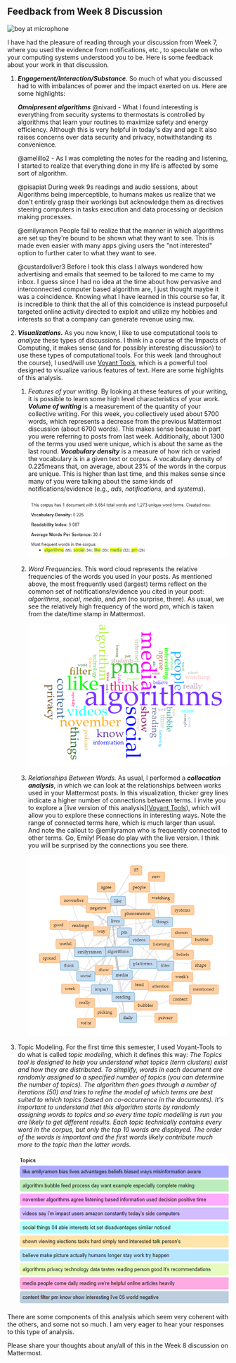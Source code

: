 ## Feedback from Week 8 Discussion

![boy at microphone](https://images.unsplash.com/photo-1453738773917-9c3eff1db985?q=80&w=1770&auto=format&fit=crop&ixlib=rb-4.0.3&ixid=M3wxMjA3fDB8MHxwaG90by1wYWdlfHx8fGVufDB8fHx8fA%3D%3D)

I have had the pleasure of reading through your discussion from Week 7, where you used the evidence from notifications, etc., to speculate on who your computing systems understood you to be. Here is some feedback about your work in that discussion.

1. ***Engagement/Interaction/Substance***. So much of what you discussed had to with imbalances of power and the impact exerted on us. Here are some highlights:

   

   ***Omnipresent algorithms***
   @nivard -  What I found interesting is everything from security systems to thermostats is controlled by algorithms that learn your routines to maximize safety and energy efficiency. Although this is very helpful in today's day and age  It also raises concerns over data security and privacy, notwithstanding its convenience.

   @amelillo2 -  As I was completing the notes for the reading and listening, I started to realize that everything done in my life is affected by some sort of algorithm.

   @pisapiat During week 9s readings and audio sessions, about Algorithms being imperceptible, to humans makes us realize that we don't entirely grasp their workings but acknowledge them as directives steering computers in tasks execution and data processing or decision making processes.

   @emilyramon  People fail to realize that the manner in which algorithms are set up they're bound to be shown what they want to see. This is made even easier with many apps giving users the "not interested" option to further cater to what they want to see. 

   @custardoliver3 Before I took this class I always wondered how advertising and emails that seemed to be tailored to me came to my inbox. I guess since I had no idea at the time about how pervasive and interconnected computer based algorithm are, I just thought maybe it was a coincidence. Knowing what I have learned in this course so far, it is incredible to think that the all of this coincidence is instead purposeful targeted online activity directed to exploit and utilize my hobbies and interests so that a company can generate revenue using mw.

   

2. ***Visualizations.*** As you now know, I like to use computational tools to *analyze* these types of discussions. I think in a course of the Impacts of Computing, it makes sense (and for possibly interesting discussion) to use these types of computational tools. For this week (and throughout the course), I used/will use [Voyant Tools](https://voyant-tools.org/), which is a powerful tool designed to visualize various features of text. Here are some highlights of this analysis.

   1. *Features of your writing.*  By looking at these features of your writing, it is possible to learn some high level characteristics of your work. ***Volume of writing*** is a measurement of the quantity of your collective writing. For this week, you collectively used about 5700 words, which represents a decrease from the previous Mattermost discussion (about 6700 words). This makes sense because in part you were referring to posts from last week.  Additionally, about 1300 of the terms you used were unique, which is about the same as the last round. ***Vocabulary density*** is a measure of how rich or varied the vocabulary is in a given text or corpus. A vocabulary density of 0.225means that, on average, about 23% of the words in the corpus are unique. This is higher than last time, and this makes sense since many of you were talking about the same kinds of notifications/evidence (e.g., *ads*, *notifications*, and *systems*).

      ![summary of features of writing for this week](https://github.com/drardito/impactsofcomputingfall2024/blob/main/Images/Impacts%20FA24%20Week8%20Features.png?raw=true)

   2. *Word Frequencies*. This word cloud represents the relative frequencies of the words you used in your posts. As mentioned above, the most frequently used (largest) terms reflect on the common set of notifications/evidence you cited in your post: *algorithms*, *social*, *media*, and *pm* (no surprise, there). As usual, we see the relatively high frequency of the word *pm*, which is taken from the date/time stamp in Mattermost. 

      ![wordcloud](https://github.com/drardito/impactsofcomputingfall2024/blob/main/Images/Impacts%20FA24%20Week8%20Wordcloud.png?raw=true)

   3. *Relationships Between Words.* As usual, I performed a ***collocation analysis***, in which we can look at the relationships between works used in your Mattermost posts. In this visualization, thicker grey lines indicate a higher number of connections between terms. I invite you to explore a [live version of this analysis]([Voyant Tools](https://voyant-tools.org/?corpus=12cdc70b376f12f8cb05c6ab48ca7691&query=algorithms&query=social&query=lives&query=reading&query=impact&query=daily&query=media&query=platforms&query=videos&query=think&query=like&query=things&query=pm&query=filter&query=emilyramon&context=7&view=CollocatesGraph)), which will allow you to explore these connections in interesting ways. Note the range of connected terms here, which is much larger than usual. And note the callout to @emilyramon who is frequently connected to other terms. Go, Emily!  Please do play with the live version. I think you will be surprised by the connections you see there.

      ![word link chart](https://github.com/drardito/impactsofcomputingfall2024/blob/main/Images/Impacts%20FA24%20Week8%20Collocations.png?raw=true)

4. Topic Modeling. For the first time this semester, I used Voyant-Tools to do what is called *topic modeling*, which it defines this way: *The Topics tool is designed to help you understand what topics (term clusters) exist and how they are distributed. To simplify, words in each document are randomly assigned to a specified number of topics (you can determine the number of topics). The algorithm then goes through a number of iterations (50) and tries to refine the model of which terms are best suited to which topics (based on co-occurrence in the documents). It's important to understand that this algorithm starts by randomly assigning words to topics and so every time topic modelling is run you are likely to get different results. Each topic technically contains every word in the corpus, but only the top 10 words are displayed. The order of the words is important and the first words likely contribute much more to the topic than the latter words.*

   ![diagram of a topic model](https://github.com/drardito/impactsofcomputingfall2024/blob/main/Images/Impacts%20FA24%20Week8%20Topics.png?raw=true)

There are some components of this analysis which seem very coherent with the others, and some not so much. I am very eager to hear your responses to this type of analysis.

Please share your thoughts about any/all of this in the Week 8 discussion on Mattermost.
